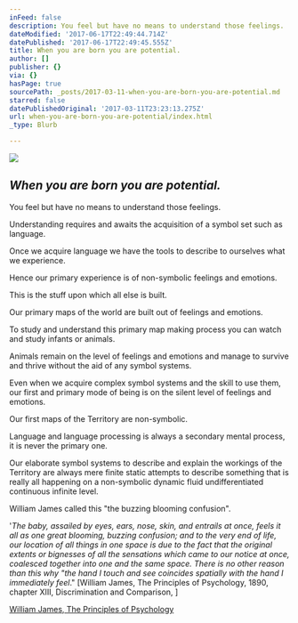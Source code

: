 ```yaml
---
inFeed: false
description: You feel but have no means to understand those feelings.
dateModified: '2017-06-17T22:49:44.714Z'
datePublished: '2017-06-17T22:49:45.555Z'
title: When you are born you are potential.
author: []
publisher: {}
via: {}
hasPage: true
sourcePath: _posts/2017-03-11-when-you-are-born-you-are-potential.md
starred: false
datePublishedOriginal: '2017-03-11T23:23:13.275Z'
url: when-you-are-born-you-are-potential/index.html
_type: Blurb

---
```

![](https://the-grid-user-content.s3-us-west-2.amazonaws.com/2eb5ab68-7d20-43d2-b0b7-e76d0adab3c4.jpg)

## _When you are born you are potential._

You feel but have no means to understand those feelings.

Understanding requires and awaits the acquisition of a symbol set such as language.

Once we acquire language we have the tools to describe to ourselves what we experience.

Hence our primary experience is of non-symbolic feelings and emotions.

This is the stuff upon which all else is built.

Our primary maps of the world are built out of feelings and emotions.

To study and understand this primary map making process you can watch and study infants or animals.

Animals remain on the level of feelings and emotions and manage to survive and thrive without the aid of any symbol systems.

Even when we acquire complex symbol systems and the skill to use them, our first and primary mode of being is on the silent level of feelings and emotions.

Our first maps of the Territory are non-symbolic.

Language and language processing is always a secondary mental process, it is never the primary one.

Our elaborate symbol systems to describe and explain the workings of the Territory are always mere finite static attempts to describe something that is really all happening on a non-symbolic dynamic fluid undifferentiated continuous infinite level.

William James called this "the buzzing blooming confusion".

'_The baby, assailed by eyes, ears, nose, skin, and entrails at once, feels it all as one great blooming, buzzing confusion; and to the very end of life, our location of all things in one space is due to the fact that the original extents or bignesses of all the sensations which came to our notice at once, coalesced together into one and the same space. There is no other reason than this why "the hand I touch and see coincides spatially with the hand I immediately feel_." \[William James, The Principles of Psychology, 1890, chapter XIII, Discrimination and Comparison, \]

[William James, The Principles of Psychology][0]

[0]: http://psychclassics.yorku.ca/James/Principles/prin13.htm